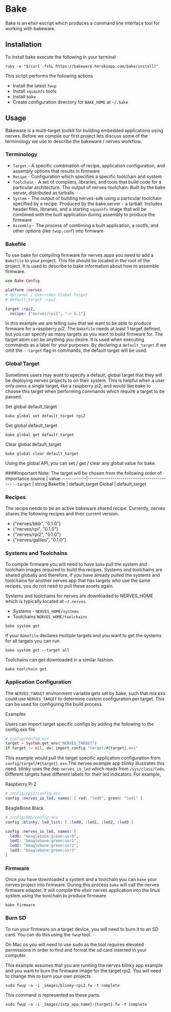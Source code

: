 # Bake

Bake is an elixir escript which produces a command line interface tool for working with bakeware.

## Installation

To install bake execute the following in your terminal
```
ruby -e "$(curl -fsSL https://bakeware.herokuapp.com/bake/install)"
```

This script performs the following actions
* Install the latest `fwup`
* Install `squashfs` tools
* Install `bake`
* Create configuration directory for `BAKE_HOME` at `~/.bake`

## Usage

Bakeware is a multi-target toolkit for building embedded applications using nerves. Before we compile our first project lets discuss some of the terminology we use to describe the bakeware / nerves workflow.

### Terminology

* `Target` - A specific combination of recipe, application configuration, and assembly options that results in firmware
* `Recipe` - Configuration which specifies a specific toolchain and system
* `Toolchain` - A set of compilers, libraries, and tools that build code for a particular architecture. The output of nerves-toolchain. Built by the bake server, distributed as tarballs
* `System` - The output of building nerves-sdk using a particular toolchain specified by a recipe.   Produced by the bake server - a tarball.   Includes header files, libraries, and a starting `squashfs` image that will be combined with the built application during assembly to produce the firmware
* `Assembly` - The process of combining a built application, a rootfs, and other options (like `fwup.conf`) into firmware

### Bakefile

To use bake for compiling firmware for nerves apps you need to add a `Bakefile` to your project. This file should be located in the root of the project. It is used to describe to bake information about how to assemble firmware.

```elixir
use Bake.Config

platform :nerves
# Optional / Overrides Global Target
# default_target :rpi2

target :rpi2,
  recipe: {"nerves/rpi2", "~> 0.1"}
```

In this example we are telling `bake` that we want to be able to produce firmware for a raspberry pi2. The `Bakefile` needs at least 1 target defined, but you can specify as many targets as you want to build firmware for. The target atom can be anything you desire. It is used when executing commands as a label for your purposes. By declaring a `default_target` if we omit the `--target` flag in commands, the default target will be used.

### Global Target

Sometimes users may want to specify a default, global target that they will be deploying nerves projects to on their system. This is helpful when a user only owns a single target, like a raspberry pi2, and would like bake to choose this target when performing commands which require a target to be passed.

Set global default_target
```
bake global set default_target rpi2
```

Get global default_target
```
bake global get default_target
```

Clear global default_target
```
bake global clear default_target
```

Using the global API, you can set / get / clear any global value for bake.

####Important Note:
The target will be chosen from the following order of importance
source      | value
------------|-----------------------------------------
`--target`  | string
Bakefile    | default_target
Global      | default_target

### Recipes
The recipe needs to be an active bakeware shared recipe.
Currently, nerves shares the following recipes and their current version.
* {"nerves/bbb", "0.1.0"}
* {"nerves/rpi", "0.1.0"}
* {"nerves/rpi2", "0.1.0"}
* {"nerves/galileo", "0.1.0"}

### Systems and Toolchains

To compile firmware you will need to have `bake` pull the system and toolchain images required to build the recipes. Systems and toolchains are shared globally and therefore, if you have already pulled the systems and toolchains for another nerves app that has targets who use the same recipes, you do not need to pull these assets again.

Systems and toolchains for nerves are downloaded to NERVES_HOME which is typically located at `~/.nerves`.
* Systems - `NERVES_HOME/systems`
* Toolchains `NERVES_HOME/toolchains`

```
bake system get
```

If your `Bakefile` declares multiple targets and you want to get the systems for all targets you can run
```
bake system get --target all
```

Toolchains can get downloaded in a similar fashion.
```
bake toolchain get
```

### Application Configuration

The `NERVES_TARGET` environment variable gets set by bake, such that mix.exs could use `NERVES_TARGET` to determine custom configuration per target.  This can be used for configuring the build process.  

Examples

Users can import target specific configs by adding the following to the config.exs file

```elixir
# config/config.exs
target = System.get_env("NERVES_TARGET")
if target != nil, do: import_config "target/#{target}.exs"
```
This example would pull the target specific application configuration from `config/target/#{target}.exs`
The nerves example app blinky illustrates this need. blinky uses the dep `nerves_io_led` which reads from `/sys/class/leds`. Different targets have different labels for their led indicators.
For example,

Raspberry Pi 2
```elixir
# config/rpi2/config.exs
config :nerves_io_led, names: [ red: "led0", green: "led1" ]
```

BeagleBone Black
```elixir
# config/bbb/config.exs
config :blinky, led_list: [ :led0, :led1, :led2, :led3 ]

config :nerves_io_led, names: [
  led0: "beaglebone:green:usr0",
  led1: "beaglebone:green:usr1",
  led2: "beaglebone:green:usr2",
  led3: "beaglebone:green:usr3"
]
```

### Firmware

Once you have downloaded a system and a toolchain you can `bake` your nerves project into firmware. During this process `bake` will call the nerves firmware adapter. It will compile the elixir nerves application into the linux system using the toolchain to produce firmware.

```
bake firmware
```

### Burn SD
To run your firmware on a target device, you will need to burn it to an SD card. You can do this using the `fwup` tool.

On Mac os you will need to use sudo as the tool requires elevated permissions in order to find and format the sd card inserted in your computer.

This example assumes that you are running the nerves blinky app example and you want to burn the firmware image for the target rpi2. You will need to change this to burn your own projects
```
sudo fwup -a -i _images/blinky-rpi2.fw -t complete
```

This command is represented as these parts.
```
sudo fwup -a -i _images/{otp_app_name}-{target}.fw -t complete
```
